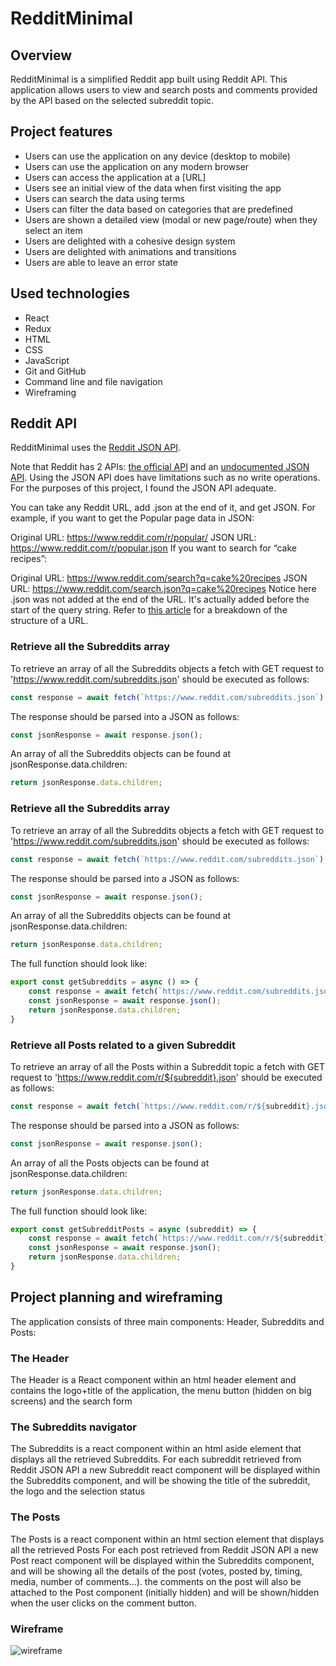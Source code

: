 # RedditMinimal
## Overview

RedditMinimal is a simplified Reddit app built using Reddit API. This application allows users to view and search posts and comments provided by the API based on the selected subreddit topic. 

## Project features

* Users can use the application on any device (desktop to mobile)
* Users can use the application on any modern browser
* Users can access the application at a [URL]
* Users see an initial view of the data when first visiting the app
* Users can search the data using terms
* Users can filter the data based on categories that are predefined
* Users are shown a detailed view (modal or new page/route) when they select an item
* Users are delighted with a cohesive design system
* Users are delighted with animations and transitions
* Users are able to leave an error state

## Used technologies

* React
* Redux
* HTML
* CSS
* JavaScript
* Git and GitHub
* Command line and file navigation
* Wireframing

## Reddit API

RedditMinimal uses the [Reddit JSON API](https://github.com/reddit-archive/reddit/wiki/JSON). 

Note that Reddit has 2 APIs: [the official API](https://www.reddit.com/dev/api/) and an [undocumented JSON API](https://github.com/reddit-archive/reddit/wiki/JSON). Using the JSON API does have limitations such as no write operations. For the purposes of this project, I found the JSON API adequate.

You can take any Reddit URL, add .json at the end of it, and get JSON. For example, if you want to get the Popular page data in JSON:

Original URL: https://www.reddit.com/r/popular/
JSON URL: https://www.reddit.com/r/popular.json
If you want to search for “cake recipes”:

Original URL: https://www.reddit.com/search?q=cake%20recipes
JSON URL: https://www.reddit.com/search.json?q=cake%20recipes
Notice here .json was not added at the end of the URL. It's actually added before the start of the query string. Refer to [this article](https://www.quora.com/What-are-the-parts-of-a-URL) for a breakdown of the structure of a URL.

### Retrieve all the Subreddits array
To retrieve an array of all the Subreddits objects a fetch with GET request to 'https://www.reddit.com/subreddits.json' should be executed as follows: 
```javascript
const response = await fetch(`https://www.reddit.com/subreddits.json`);
```
The response should be parsed into a JSON as follows: 
```javascript
const jsonResponse = await response.json();
```
An array of all the Subreddits objects can be found at jsonResponse.data.children:
```javascript
return jsonResponse.data.children;
```

### Retrieve all the Subreddits array
To retrieve an array of all the Subreddits objects a fetch with GET request to 'https://www.reddit.com/subreddits.json' should be executed as follows: 
```javascript
const response = await fetch(`https://www.reddit.com/subreddits.json`);
```
The response should be parsed into a JSON as follows: 
```javascript
const jsonResponse = await response.json();
```
An array of all the Subreddits objects can be found at jsonResponse.data.children:
```javascript
return jsonResponse.data.children;
```

The full function should look like: 
```javascript
export const getSubreddits = async () => {
    const response = await fetch(`https://www.reddit.com/subreddits.json`);
    const jsonResponse = await response.json();
    return jsonResponse.data.children;
}
``` 

### Retrieve all Posts related to a given Subreddit
To retrieve an array of all the Posts within a Subreddit topic a fetch with GET request to 'https://www.reddit.com/r/${subreddit}.json' should be executed as follows: 
```javascript
const response = await fetch(`https://www.reddit.com/r/${subreddit}.json`);
```
The response should be parsed into a JSON as follows: 
```javascript
const jsonResponse = await response.json();
```
An array of all the Posts objects can be found at jsonResponse.data.children:
```javascript
return jsonResponse.data.children;
```

The full function should look like: 
```javascript
export const getSubredditPosts = async (subreddit) => {
    const response = await fetch(`https://www.reddit.com/r/${subreddit}.json`);
    const jsonResponse = await response.json();
    return jsonResponse.data.children;
}
``` 

## Project planning and wireframing

The application consists of three main components: Header, Subreddits and Posts:

### The Header
The Header is a React component within an html header element and contains the logo+title of the application, the menu button (hidden on big screens) and the search form

### The Subreddits navigator
The Subreddits is a react component within an html aside element that displays all the retrieved Subreddits.
For each subreddit retrieved from Reddit JSON API a new Subreddit react component will be displayed within the Subreddits component, and will be showing the title of the subreddit, the logo and the selection status

### The Posts
The Posts is a react component within an html section element that displays all the retrieved Posts
For each post retrieved from Reddit JSON API a new Post react component will be displayed within the Subreddits component, and will be showing all the details of the post (votes, posted by, timing, media, number of comments...). the comments on the post will also be attached to the Post component (initially hidden) and will be shown/hidden when the user clicks on the comment button.

### Wireframe
![wireframe](client\wireframe.png)
